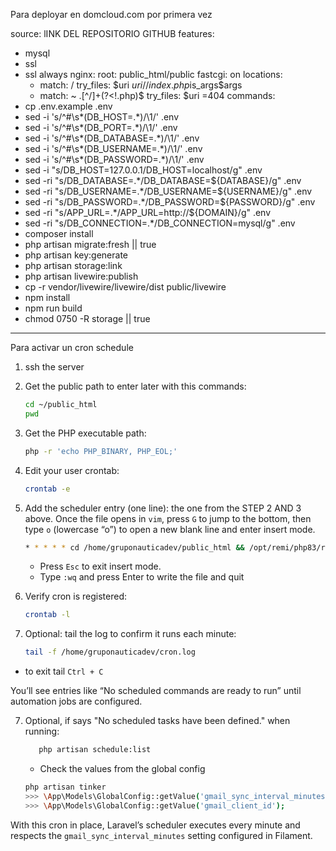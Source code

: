 Para deployar en domcloud.com por primera vez

source: lINK DEL REPOSITORIO GITHUB
features:
  - mysql
  - ssl
  - ssl always
nginx:
  root: public_html/public
  fastcgi: on
  locations:
    - match: /
      try_files: $uri $uri/ /index.php$is_args$args
    - match: ~ \.[^\/]+(?<!\.php)$
      try_files: $uri =404
commands:
  - cp .env.example .env
  - sed -i 's/^#\s*\(DB_HOST=.*\)/\1/' .env
  - sed -i 's/^#\s*\(DB_PORT=.*\)/\1/' .env
  - sed -i 's/^#\s*\(DB_DATABASE=.*\)/\1/' .env
  - sed -i 's/^#\s*\(DB_USERNAME=.*\)/\1/' .env
  - sed -i 's/^#\s*\(DB_PASSWORD=.*\)/\1/' .env
  - sed -i "s/DB_HOST=127.0.0.1/DB_HOST=localhost/g" .env
  - sed -ri "s/DB_DATABASE=.*/DB_DATABASE=${DATABASE}/g" .env
  - sed -ri "s/DB_USERNAME=.*/DB_USERNAME=${USERNAME}/g" .env
  - sed -ri "s/DB_PASSWORD=.*/DB_PASSWORD=${PASSWORD}/g" .env
  - sed -ri "s/APP_URL=.*/APP_URL=http:\/\/${DOMAIN}/g" .env
  - sed -ri "s/DB_CONNECTION=.*/DB_CONNECTION=mysql/g" .env
  - composer install
  - php artisan migrate:fresh || true
  - php artisan key:generate
  - php artisan storage:link
  - php artisan livewire:publish
  - cp -r vendor/livewire/livewire/dist public/livewire
  - npm install
  - npm run build
  - chmod 0750 -R storage || true




--------------------------------------------------------------------------
Para activar un cron schedule


1. ssh the server

2. Get the public path to enter later with this commands:

   ```bash
   cd ~/public_html
   pwd
   ```

3. Get the PHP executable path:

   ```bash
   php -r 'echo PHP_BINARY, PHP_EOL;'
   ```

4. Edit your user crontab:

   ```bash
   crontab -e
   ```

5. Add the scheduler entry (one line): the one from the STEP 2 AND 3 above.
Once the file opens in `vim`, press `G` to jump to the bottom, then type `o` (lowercase “o”) to open a new blank line and enter insert mode.

   ```bash
   * * * * * cd /home/gruponauticadev/public_html && /opt/remi/php83/root/usr/bin/php artisan schedule:run >> /home/gruponauticadev/cron.log 2>&1
   ```
   - Press `Esc` to exit insert mode.
   - Type `:wq` and press Enter to write the file and quit

6. Verify cron is registered:

   ```bash
   crontab -l
   ```

   

7. Optional: tail the log to confirm it runs each minute:

   ```bash
   tail -f /home/gruponauticadev/cron.log
   ```
  - to exit tail `Ctrl + C`

   You’ll see entries like “No scheduled commands are ready to run” until automation jobs are configured.

7. Optional, if says "No scheduled tasks have been defined." when running:

   ```bash
      php artisan schedule:list
      ```

   -  Check the values from the global config
   ```bash
   php artisan tinker
   >>> \App\Models\GlobalConfig::getValue('gmail_sync_interval_minutes');
   >>> \App\Models\GlobalConfig::getValue('gmail_client_id');
   ```

 With this cron in place, Laravel’s scheduler executes every minute and respects the `gmail_sync_interval_minutes` setting configured in Filament.






